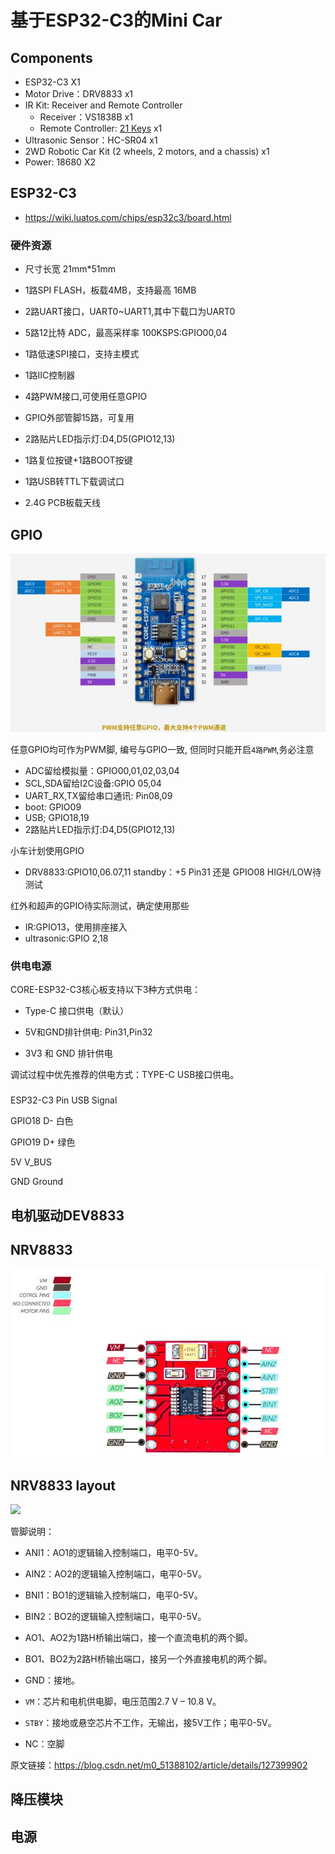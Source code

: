# 基于ESP32-C3的Mini Car

## ​Components

* ESP32-C3 X1
* Motor Drive：DRV8833 x1
* IR Kit: Receiver and Remote Controller 
  * Receiver：VS1838B x1
  * Remote Controller: [21 Keys](https://hobbycomponents.com/wired-wireless/464-low-profile-21-button-infrared-ir-remote)  x1
* Ultrasonic Sensor：HC-SR04 x1   
* 2WD Robotic Car Kit (2 wheels, 2 motors, and a chassis) x1 
* Power: 18680 X2

## ESP32-C3

* https://wiki.luatos.com/chips/esp32c3/board.html

### 硬件资源

* 尺寸长宽 21mm*51mm

* 1路SPI FLASH，板载4MB，支持最高 16MB

* 2路UART接口，UART0~UART1,其中下载口为UART0

* 5路12比特 ADC，最高采样率 100KSPS:GPIO00,04

* 1路低速SPI接口，支持主模式

* 1路IIC控制器

* 4路PWM接口,可使用任意GPIO

* GPIO外部管脚15路，可复用

* 2路贴片LED指示灯:D4,D5(GPIO12,13)

* 1路复位按键+1路BOOT按键

* 1路USB转TTL下载调试口

* 2.4G PCB板载天线

## GPIO
![](img/esp32-c3.jpg)

任意GPIO均可作为PWM脚, 编号与GPIO一致, 但同时只能开启`4路PWM`,务必注意

* ADC留给模拟量：GPIO00,01,02,03,04
* SCL,SDA留给I2C设备:GPIO 05,04
* UART_RX,TX留给串口通讯: Pin08,09
* boot: GPIO09
* USB; GPIO18,19
* 2路贴片LED指示灯:D4,D5(GPIO12,13)

小车计划使用GPIO
* DRV8833:GPIO10,06.07,11  standby：+5 Pin31 还是 GPIO08 HIGH/LOW待测试

红外和超声的GPIO待实际测试，确定使用那些
* IR:GPIO13，使用排座接入 
* ultrasonic:GPIO 2,18


### 供电电源

CORE-ESP32-C3核心板支持以下3种方式供电：

* Type-C 接口供电（默认）

* 5V和GND排针供电: Pin31,Pin32

* 3V3 和 GND 排针供电

调试过程中优先推荐的供电方式：TYPE-C USB接口供电。

### 
ESP32-C3 Pin USB Signal

GPIO18 D-  白色

GPIO19 D+  绿色

5V  V_BUS

GND  Ground

## 电机驱动DEV8833

## NRV8833

![](img/DRV8833_Pinout.jpg)

## NRV8833 layout

![](img/DRV8833-Dual-Driver-Circuit.jpg)

管脚说明：
* ANI1：AO1的逻辑输入控制端口，电平0-5V。
* AIN2：AO2的逻辑输入控制端口，电平0-5V。
* BNI1：BO1的逻辑输入控制端口，电平0-5V。
* BIN2：BO2的逻辑输入控制端口，电平0-5V。

* AO1、AO2为1路H桥输出端口，接一个直流电机的两个脚。
* BO1、BO2为2路H桥输出端口，接另一个外直接电机的两个脚。
* GND：接地。
* `VM`：芯片和电机供电脚，电压范围2.7 V – 10.8 V。
* `STBY`：接地或悬空芯片不工作，无输出，接5V工作；电平0-5V。
* NC：空脚
                        
原文链接：https://blog.csdn.net/m0_51388102/article/details/127399902
## 降压模块


## 电源
